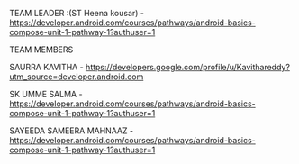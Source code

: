 TEAM LEADER :(ST Heena kousar) - https://developer.android.com/courses/pathways/android-basics-compose-unit-1-pathway-1?authuser=1

TEAM MEMBERS

SAURRA KAVITHA          - https://developers.google.com/profile/u/Kavithareddy?utm_source=developer.android.com

SK UMME SALMA           - https://developer.android.com/courses/pathways/android-basics-compose-unit-1-pathway-1?authuser=1

SAYEEDA SAMEERA MAHNAAZ - https://developer.android.com/courses/pathways/android-basics-compose-unit-1-pathway-1?authuser=1
